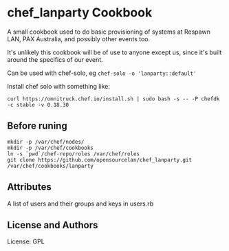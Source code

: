 chef_lanparty Cookbook
================

A small cookbook used to do basic provisioning of systems at Respawn LAN, PAX Australia, and possibly other events too.

It's unlikely this cookbook will be of use to anyone except us, since it's built around
the specifics of our event.

Can be used with chef-solo, eg `chef-solo -o 'lanparty::default'`

Install chef solo with something like:

```
curl https://omnitruck.chef.io/install.sh | sudo bash -s -- -P chefdk -c stable -v 0.18.30
```

Before runing
-------------
```
mkdir -p /var/chef/nodes/
mkdir -p /var/chef/cookbooks
ln -s `pwd`/chef-repo/roles /var/chef/roles
git clone https://github.com/opensourcelan/chef_lanparty.git /var/chef/cookbooks/lanparty
```

Attributes
----------

A list of users and their groups and keys in users.rb


License and Authors
-------------------
License: GPL

